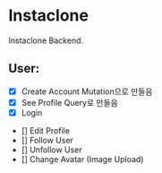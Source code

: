 # Instaclone

Instaclone Backend.

## User:

- [x] Create Account Mutation으로 만들음
- [x] See Profile Query로 만들음
- [x] Login
- [] Edit Profile
- [] Follow User
- [] Unfollow User
- [] Change Avatar (Image Upload)
